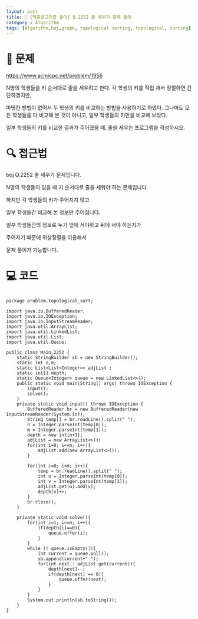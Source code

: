 ```yaml
---
layout: post
title: 📖 [백준알고리즘 풀이] Q.2252 줄 세우기 문제 풀이 
category : Algorithm
tags: [Algorithm,boj,graph, topological sorting, topological, sorting]
---
```

# 📖 문제
https://www.acmicpc.net/problem/1956

N명의 학생들을 키 순서대로 줄을 세우려고 한다. 각 학생의 키를 직접 재서 정렬하면 간단하겠지만,

마땅한 방법이 없어서 두 학생의 키를 비교하는 방법을 사용하기로 하였다. 그나마도 모든 학생들을 다 비교해 본 것이 아니고, 일부 학생들의 키만을 비교해 보았다.

일부 학생들의 키를 비교한 결과가 주어졌을 때, 줄을 세우는 프로그램을 작성하시오.

# 🔍 접근법

boj Q.2252 줄 세우기 문제입니다.

N명의 학생들의 있을 때 키 순서대로 줄을 세워야 하는 문제입니다.

하지만 각 학생들의 키가 주어지지 않고 

일부 학생들간 비교해 본 정보만 주어집니다.

일부 학생들간의 정보로 누가 앞에 서야하고 뒤에 서야 하는지가

주어지기 때문에 위상정렬을 이용해서

문제 풀이가 가능합니다.

# 💻 코드

```

package problem.topological_sort;

import java.io.BufferedReader;
import java.io.IOException;
import java.io.InputStreamReader;
import java.util.ArrayList;
import java.util.LinkedList;
import java.util.List;
import java.util.Queue;

public class Main_2252 {
    static StringBuilder sb = new StringBuilder();
    static int n,m;
    static List<List<Integer>> adjList ;
    static int[] depth;
    static Queue<Integer> queue = new LinkedList<>();
    public static void main(String[] args) throws IOException {
        input();
        solve();
    }
    private static void input() throws IOException {
        BufferedReader br = new BufferedReader(new InputStreamReader(System.in));
        String temp[] = br.readLine().split(" ");
        n = Integer.parseInt(temp[0]);
        m = Integer.parseInt(temp[1]);
        depth = new int[n+1];
        adjList = new ArrayList<>();
        for(int i=0; i<=n; i++){
            adjList.add(new ArrayList<>());
        }

        for(int i=0; i<m; i++){
            temp = br.readLine().split(" ");
            int u = Integer.parseInt(temp[0]);
            int v = Integer.parseInt(temp[1]);
            adjList.get(u).add(v);
            depth[v]++;
        }
        br.close();
    }

    private static void solve(){
        for(int i=1; i<=n; i++){
            if(depth[i]==0){
                queue.offer(i);
            }
        }
        while (! queue.isEmpty()){
            int current = queue.poll();
            sb.append(current+" ");
            for(int next : adjList.get(current)){
                depth[next]--;
                if(depth[next] == 0){
                    queue.offer(next);
                }
            }
        }
        System.out.println(sb.toString());
    }
}


```